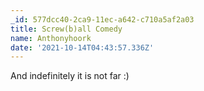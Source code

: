 ```yaml
---
_id: 577dcc40-2ca9-11ec-a642-c710a5af2a03
title: Screw(b)all Comedy
name: Anthonyhoork
date: '2021-10-14T04:43:57.336Z'
---
```

And indefinitely it is not far :)

